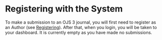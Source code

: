 # Registering with the System

To make a submission to an OJS 3 journal, you will first need to register as an Author (see [Registering](registration.md)). After that, when you login, you will be taken to your dashboard. It is currently empty as you have made no submissions.


